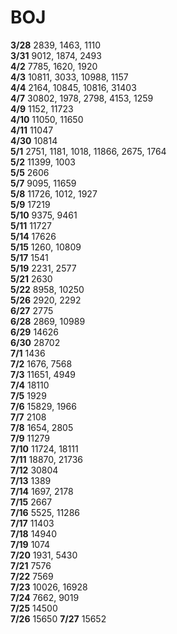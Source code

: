 # BOJ

**3/28** 2839, 1463, 1110  
**3/31** 9012, 1874, 2493  
**4/2** 7785, 1620, 1920  
**4/3** 10811, 3033, 10988, 1157  
**4/4** 2164, 10845, 10816, 31403  
**4/7** 30802, 1978, 2798, 4153, 1259  
**4/9** 1152, 11723  
**4/10** 11050, 11650  
**4/11** 11047  
**4/30** 10814  
**5/1** 2751, 1181, 1018, 11866, 2675, 1764  
**5/2** 11399, 1003  
**5/5** 2606  
**5/7** 9095, 11659  
**5/8** 11726, 1012, 1927  
**5/9** 17219  
**5/10** 9375, 9461  
**5/11** 11727  
**5/14** 17626  
**5/15** 1260, 10809  
**5/17** 1541  
**5/19** 2231, 2577  
**5/21** 2630  
**5/22** 8958, 10250  
**5/26** 2920, 2292  
**6/27** 2775  
**6/28** 2869, 10989  
**6/29** 14626  
**6/30** 28702  
**7/1** 1436  
**7/2** 1676, 7568  
**7/3** 11651, 4949  
**7/4** 18110  
**7/5** 1929  
**7/6** 15829, 1966  
**7/7** 2108  
**7/8** 1654, 2805  
**7/9** 11279  
**7/10** 11724, 18111  
**7/11** 18870, 21736  
**7/12** 30804  
**7/13** 1389  
**7/14** 1697,  2178  
**7/15** 2667  
**7/16** 5525, 11286  
**7/17** 11403  
**7/18** 14940  
**7/19** 1074  
**7/20** 1931, 5430  
**7/21** 7576  
**7/22** 7569  
**7/23** 10026, 16928  
**7/24** 7662, 9019  
**7/25** 14500  
**7/26** 15650
**7/27** 15652
